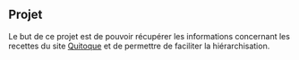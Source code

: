 ## Projet

Le but de ce projet est de pouvoir récupérer les informations concernant les recettes du site [Quitoque](quitoque.fr) et de permettre de faciliter la hiérarchisation.